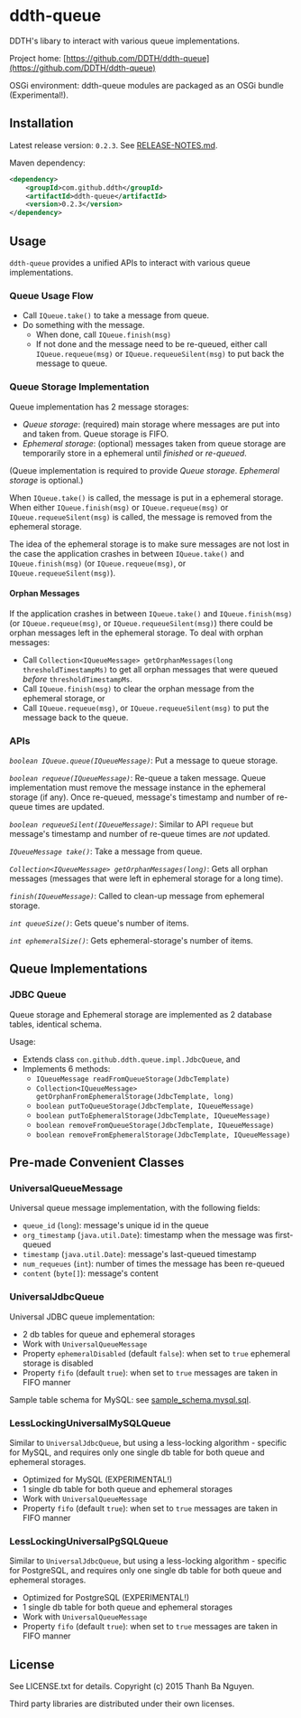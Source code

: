 ddth-queue
==========

DDTH's libary to interact with various queue implementations.

Project home:
[https://github.com/DDTH/ddth-queue](https://github.com/DDTH/ddth-queue)

OSGi environment: ddth-queue modules are packaged as an OSGi bundle (Experimental!).


## Installation ##

Latest release version: `0.2.3`. See [RELEASE-NOTES.md](RELEASE-NOTES.md).

Maven dependency:

```xml
<dependency>
	<groupId>com.github.ddth</groupId>
	<artifactId>ddth-queue</artifactId>
	<version>0.2.3</version>
</dependency>
```

## Usage ##

`ddth-queue` provides a unified APIs to interact with various queue implementations.

### Queue Usage Flow ###

- Call `IQueue.take()` to take a message from queue.
- Do something with the message.
  - When done, call `IQueue.finish(msg)`
  - If not done and the message need to be re-queued, either call `IQueue.requeue(msg)` or `IQueue.requeueSilent(msg)` to put back the message to queue.

### Queue Storage Implementation ###

Queue implementation has 2 message storages:

- *Queue storage*: (required) main storage where messages are put into and taken from. Queue storage is FIFO.
- *Ephemeral storage*: (optional) messages taken from queue storage are temporarily store in a ephemeral until _finished_ or _re-queued_.

(Queue implementation is required to provide *Queue storage*. *Ephemeral storage* is optional.)

When `IQueue.take()` is called, the message is put in a ephemeral storage.
When either `IQueue.finish(msg)` or  `IQueue.requeue(msg)` or `IQueue.requeueSilent(msg)` is called,
the message is removed from the ephemeral storage.

The idea of the ephemeral storage is to make sure messages are not lost in the case the application
crashes in between `IQueue.take()` and `IQueue.finish(msg)` (or `IQueue.requeue(msg)`, or `IQueue.requeueSilent(msg)`).

#### Orphan Messages ####

If the application crashes in between `IQueue.take()` and `IQueue.finish(msg)` (or `IQueue.requeue(msg)`, or `IQueue.requeueSilent(msg)`)
there could be orphan messages left in the ephemeral storage. To deal with orphan messages:

- Call `Collection<IQueueMessage> getOrphanMessages(long thresholdTimestampMs)` to get all orphan messages that were queued _before_ `thresholdTimestampMs`.
- Call `IQueue.finish(msg)` to clear the orphan message from the ephemeral storage, or
- Call `IQueue.requeue(msg)`, or `IQueue.requeueSilent(msg)` to put the message back to the queue.





### APIs ###

*`boolean IQueue.queue(IQueueMessage)`*: Put a message to queue storage.

*`boolean requeue(IQueueMessage)`*: Re-queue a taken message. Queue implementation must remove the message instance in the ephemeral storage (if any). Once re-queued, message's timestamp and number of re-queue times are updated.

*`boolean requeueSilent(IQueueMessage)`*: Similar to API `requeue` but message's timestamp and number of re-queue times are _not_ updated.

*`IQueueMessage take()`*: Take a message from queue.

*`Collection<IQueueMessage> getOrphanMessages(long)`*: Gets all orphan messages (messages that were left in ephemeral storage for a long time).

*`finish(IQueueMessage)`*: Called to clean-up message from ephemeral storage.

*`int queueSize()`*: Gets queue's number of items.

*`int ephemeralSize()`*: Gets ephemeral-storage's number of items.


## Queue Implementations ##

### JDBC Queue ###

Queue storage and Ephemeral storage are implemented as 2 database tables, identical schema. 

Usage:

- Extends class `con.github.ddth.queue.impl.JdbcQueue`, and
- Implements 6 methods:
  - `IQueueMessage readFromQueueStorage(JdbcTemplate)`
  - `Collection<IQueueMessage> getOrphanFromEphemeralStorage(JdbcTemplate, long)`
  - `boolean putToQueueStorage(JdbcTemplate, IQueueMessage)`
  - `boolean putToEphemeralStorage(JdbcTemplate, IQueueMessage)`
  - `boolean removeFromQueueStorage(JdbcTemplate, IQueueMessage)`
  - `boolean removeFromEphemeralStorage(JdbcTemplate, IQueueMessage)`


## Pre-made Convenient Classes ##

### UniversalQueueMessage ###

Universal queue message implementation, with the following fields:

- `queue_id` (`long`): message's unique id in the queue
- `org_timestamp` (`java.util.Date`): timestamp when the message was first-queued
- `timestamp` (`java.util.Date`): message's last-queued timestamp
- `num_requeues` (`int`): number of times the message has been re-queued
- `content` (`byte[]`): message's content

### UniversalJdbcQueue ###

Universal JDBC queue implementation:

- 2 db tables for queue and ephemeral storages
- Work with `UniversalQueueMessage`
- Property `ephemeralDisabled` (default `false`): when set to `true` ephemeral storage is disabled
- Property `fifo` (default `true`): when set to `true` messages are taken in FIFO manner

Sample table schema for MySQL: see [sample_schema.mysql.sql](sample-dbschema/sample_schema.mysql.sql).

### LessLockingUniversalMySQLQueue ###

Similar to `UniversalJdbcQueue`, but using a less-locking algorithm - specific for MySQL, and requires
only one single db table for both queue and ephemeral storages.

- Optimized for MySQL (EXPERIMENTAL!)
- 1 single db table for both queue and ephemeral storages
- Work with `UniversalQueueMessage`
- Property `fifo` (default `true`): when set to `true` messages are taken in FIFO manner

### LessLockingUniversalPgSQLQueue ###

Similar to `UniversalJdbcQueue`, but using a less-locking algorithm - specific for PostgreSQL, and requires
only one single db table for both queue and ephemeral storages.

- Optimized for PostgreSQL (EXPERIMENTAL!)
- 1 single db table for both queue and ephemeral storages
- Work with `UniversalQueueMessage`
- Property `fifo` (default `true`): when set to `true` messages are taken in FIFO manner


## License ##

See LICENSE.txt for details. Copyright (c) 2015 Thanh Ba Nguyen.

Third party libraries are distributed under their own licenses.
